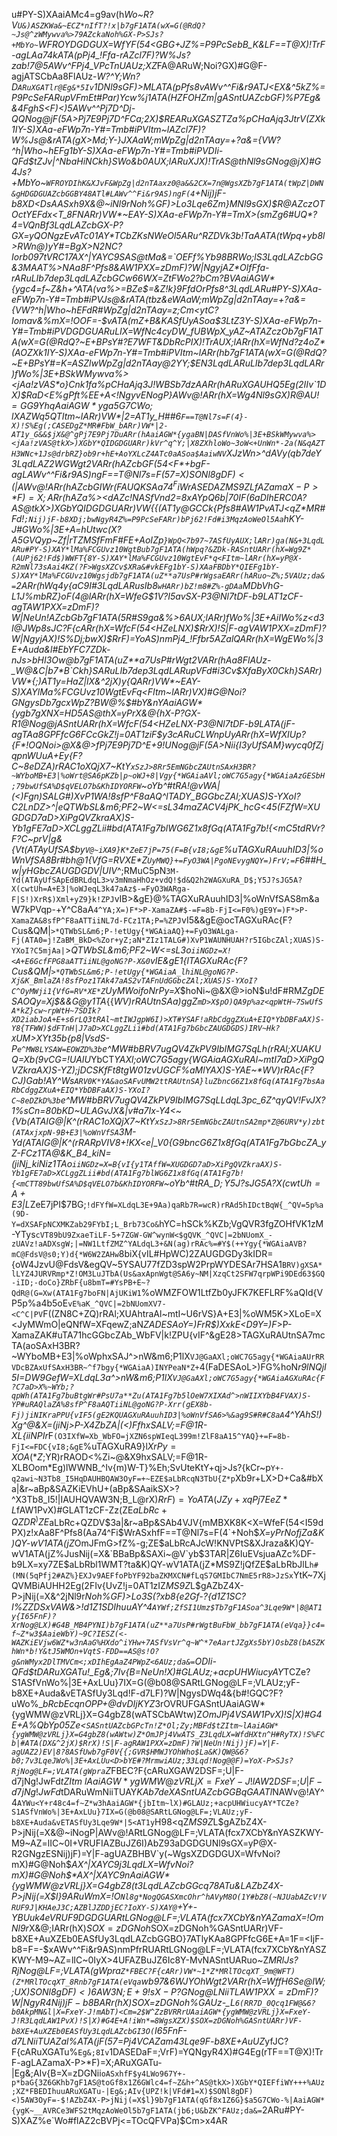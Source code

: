 u#PY-S)XAaiAMc4=g9av(h*Wo~R?V`U&)ASZKWa&~ECZ*nIfT?!x|b7gF1ATA(wX=G(@RdQ?~Js@^zWMywva%>79AZckaNoh%GX-P>SJs?+MbYo~`WFROYDGDGUX=WfYF(54<GBG+JZ%=P9PcSebB_K&LF==T@X)!TrF-agLAa74kATA(pPj4_!Ffa-rAZcl7F)?W%Js?zab!7@5AWv^FPj4_VPcTnUAUz;XZ*FA@ARuW;Noi?GX)#G@F-agjATSCbAa8FlAUz-_W?^Y;Wn?D`ARuXGATlr@Eg&*5Iv`1DNl9sGF)>MLATA(pPfs8vAWv^^Fi&r9ATJ<EX&^5kZ%=P9PcSeFARupVFmEt#Par)Ycw%j1ATA(HZ*FOHZ*m|gASntUAZcbGF)%P7Eg&&4FghS<F)<)5AWv^^Pj7D^Dj-QQNog@jF(5A>Pj7E9Pj7D^FCa;2X)$REARuXGASZTZa%pCHaAjq3JtrV(ZXk1IY-S)XAa-eFWp7n-Y#=Tmb#iPVItm~lAZcl7F)?W%Js@&rATA(gX>Md;Y-}JXAaW;mWpZg|d2nTAay=+?a&={VW?^h|Who~hEFg1bY-S)XAa-eFWp7n-Y#=Tmb#iPVDIi-QFd$tZJv|^NbaHiNCkh}SWo&b0AUX;lARuXJX)!TrAS@thNl9sGNog@jX)#G4Js?+MbYo~`WFROYDIhK&XJvF&WpZg|d2nTAaxz0@a&&2CX=7n@WgsXZb7gF1ATA(tWpZ|DWN&gHDGDGUAZcbGGBY48ATl#LAWv^^Fi&r9AS)ngF(4`+Nij)jF-b8XD<DsAASxh9X&@~iNl9r*Noh%GF)>Lo3Lqe6Z*m}MNl9sGX)$R@AZczOTOctYEFdx<T_8FNARr)VW*~EAY-S)XAa-eFWp7n-Y#=TmX>(smZg6#UQ*?4=VQnBf3LqdLAZcbGX-P?GX=yQONgzEvATc01AY*TCbZKsNWeOl5ARu^RZDVk3b!TaAATA(tWpq+yb8l>RWn@)yY#=BgX>N2NC?Iorb097tVRC17AX^|YAYC9SAS@tMa&=`OEFf%Yb98BRWo;lS3LqdLAZcbGG&3MAAT%>NAa8F^Pfs8&AW1PXX=zDmF)?W|NgyjAZ*OlfFfa-rARuLIb7dep3LqdLAZcbGCw66WX=ZtFWo2?bCm?BVAaiAGW*{ygc4=f~Z&h+^ATA(va%>=BZe$=&Z!k}9FfdOrPfs8^3LqdLARu#PY-S)XAa-eFWp7n-Y#=Tmb#iPVJs@&rATA(tbz&eWAaW;mWpZg|d2nTAay=+?a&={VW?^h|Who~hEFdR#WpZg|d2nTAay=z;Cm<ytC?Iomav&%mX=!OOF=-$vATA(mZ+B&KASfUyASoa$3LtZ3Y-S)XAa-eFWp7n-Y#=Tmb#iPVDGDGUARuLIX=WfNc4cyDW_fUBWpX_yAZ~ATAZczOb7gF1ATA(wX=G(@RdQ?~E+BPsY#?E7WFT&DbRcPIX)!TrAUX;lARr(hX=WfNd?z4oZ*(AOZXk1IY-S)XAa-eFWp7n-Y#=Tmb#iPVItm~lARr(hb7gF1ATA(wX=G(@RdQ?~E+BPsY#=K=ASZlwWpZg|d2nTAay@2YY;$EN3LqdLARuLIb7dep3LqdLARr)fWo%|3E+BSkWMywva%><jAa!zVAS*o}Cnk1fa%pCHaAjq3J!WBSb7dzAARr(hARuXGAUHQ5Eg(2IIv`1DX)$RaD<E%gPft%EE+A<!NgyvENogP}AWv@!ARr(hX=Wg4Nl9sGX)$R@AU!=GG9YhqAaiAGW*{yga5G7CWo;lXAZ}%NbVYD!b8lp2Aa8OYb7gF1ATA(qGf8x1Z6GcnaBN|DLvL<$Wq5QTItm~lARr)VW*|2=AT1y_H##6`F==T@Nl7s=F(4}-X)!S%Eg(;CASEDgZ*MR#FbW_bARr)VW*|2-AT1y_G&&$jX&@^gPj7E9Pj7DuARr(hAaiAGW*{ygaBN|DASfVnWo%|3E+BSkWMywva%><jAa!zVAS@tkX>)XGbY*QIDGDGUARr)kVr^q^Y;|X8ZXhloWo~3oW<+UnWn*-2a(N&qAZTH3WNc+1Js@drbRZ}ob9r+hE+AoYXLcZ4ATc0aASoa$AaiwNV`XJzWn>^dAVy(qb7deY3LqdLAZ2WGWgt2VARr(hAZcbGF(54<F*+bgF-agLAWv^^Fi&r9AS)ngF==T@Nl7s=F(57=X)$SONl8gDF)<(|AWv@!ARr(hAZcbGIWr(FAUQKSAa74^Fi$WrASEDAZ*MS9Z*L$fAZamaX-P>*F)=X;ARr(hAZ%%KbZK;DZ6Gcnb7gc;VRUF9C?IoXY-S)XAa-eFWp7n-Y#=Tmb#iPVDGDGUARr)kVr^q^Y;|X8ZXhlob7gc=Wpi(Ac4cH$a%><dAZc!NASfVnd2=8xAYpQ6b|70IF(6$aDIhE$RC0A?AS@tkX>)XGbY*QIDGDGUARr)VW*{{(AT1y@GCCk{Pfs8#AW1PvATJ<qZ*MR#Fd!`;Nij)jF-b8XDj;bwNgyR4Z%=P9PcSeFARr)bPj62!Fd#i3MqzAoWeOl5Aa`hKY-J#GWo%|3E+A=hUtwc(X?A5GVQyp~Zf|rTZ*MSfFmF#FE+AoIZ*p`}WpQ<7b97~7ASfUyAUX;lARr)ga(N&+3LqdLARu#PY-S)XAY*lMa%FCGUvz10WgtBub7gF1ATA(hWpq?&ZDk-RASntUARr(hX=Wg9Z*(AUPj62!Fd$)WWFT{8Y-S)XAY*lMa%FCGUvz10WgtEvF*q<FItm~lARr(hX=yP@X-R2mNl73sAai4KZ(?F>WgsXZCv$XRa&#vkEFg1bY-S)XAaFBDbY*QIEFg1bY-S)XAY*lMa%FCGUvz10Wgsjdb7gF1ATA(uZ**a7UsP#rWgsaEARr(hARuo~Z%;5VAUz;da&=`2ARr(hWq4y{aC9I#3LqdLARusIb8`wHARr)bZ!m8#Z%-gDAa`MDbVhG-L1J%mbRZ}oF(4@lARr(hX=WfeG$1V?I5avSX-P3@Nl7tDF-b9LAT1zCF-agTAW1PXX=zDmF)?W|NeUn!AZcbGb7gF1ATA(5R#S9ga&%>6AUX;lARr)fWo%|3E+AiIWo%z<d3I@JWp8sJC?F{cARr(hX=WfcF(54<HZeLNX)$RrX)!S|F-agVAW1PXX=zDmF)?W|NgyjAX)!S%Dj;bwX)$RrF)=YoAS)nmPj4_!Ffbr5AZalQARr(hX=WgEWo%|3E+Auda&l#EbYFC7ZDk-nJs>bHI3Ow@b7gF1ATA(uZ**a7UsP#rWgt2VARr(hAa8FlAUz-_W@&C|b7*B`Ckh}SARuLIb7dep3LqdLARupVFd#i3Cv$XfaByX0Ckh}SARr)VW*{;)AT1y=HaZ|lX&^2jX)y{QARr)VW*~EAY-S)XAY*lMa%FCGUvz10WgtEvF*q<FItm~lARr)VX)#G@Noi?GNgysDb7gcxWpZ?BW@%$#bY&nYAaiAGW*{ygb7gXNX=HD5AS@thX=yPrX&@{hX-P?GX-R1@Nog@jASntUARr(hX=WfcF(54<HZeLNX-P3@Nl7tDF-b9LATA(jF-agTAa8GPFfcG6FCcGkZ!j=0AT1ziF$y3cARuCLWnpUyARr(hX=WfXIUp?{F*!OQNoi>@X&@>fPj7E9Pj7D^E+9!UNog@jF(5A>Nii{I3yUfSAM}wycq*0fZjqpnWUuA+Ey{F?C~8eDZA)rRAC1oXQjX7~KtY`xSzJ>8Rr5EmNGbcZAUtnSAxH3BR?~WYboMB+E3|%oWrt@SA6pKZb|p~oWJ+8|Vgy{*WGAiaAVl;oWC7G5agy{*WGAiaAzGESbH;79bwUfSA%D$qVELO7b&KhIDYORFW`~oYb^#tRA!@vWA|(<)Fgn)SALG#)XvP1WA!8sfP^F8aAQ^lTADY_BGGbcZAl;XUAS)S-YXoI?C2LnDZ>^|eQTWbSL&m6;PF2~*W<=sL34maZACV4jPK_hcG<45(FZfW=XUGDGD7aD>XiPgQVZkraAX)S-Yb1gFE7aD>XCLggZLii#bd(ATA1Fg7blWG6Z1x8fGq(ATA1Fg7b!{<mC5tdRVr?F?C~p*rV|g&{Vt(ATAyUfSA$by`V@~iXA9}K*ZeE7jP=75(F=B{vI8;&gE`%uTAGXuRAuuhID3|%oWnVfSA8Br#bh@1{VfG=RV*XE*Z`UyMWQ}+=FyO3WA|PgoNEvygNQY=)FrV;=F`6##H_w|yHGbcZAUGDGDV|UIV_^;RMuC5pN`3M-Yd(ATAyUfSApEdBRLdqL3>v3mNmaHhOz+vdQ!$d&Q2h2WAGXuRA_D$;Y5J?sJG5A?X(cwtUh=A+E3|%oWJeqL3k47aAz$-=FyO3WARga-F|S!)XrR$)Xml+yZ9}k!ZPJ`vIB>&gE}@%TAGXuRAuuhID3|%oWnVfSAS8m&aW7kPVqp-+Y^C8aA`4^YA;X=)F*>P-XamaZA#$-=F=8b-FjI<=F0%)gE9Y=)F*>P-XamaZA&8sfP^F8aATTiiNL7d-FCz1TA;P=%ZPJ`vI5&&gE@ocTAGXuRAc{F?Cus&QM|`>*QTWbSL&m6;P-!etUgy{*WGAiaAQ}+=FyO3WALga-Fj(ATA0=j!ZaBM_BkD<%Zor+yZ;aN*ZIz1TALG#)XvP1WAUNHUAH?r5IGbcZAl;XUAS)S-YXoI?C5mjAa|`>*QTWbSL&m6;PF2~*W<=sL3o`iiNGDz=X!<A+E6GcfFPG8aATTiiNL@goNG?P-X&0`vIE*&gE1{lTAGXuRAc{F?Cus&QM|`>*QTWbSL&m6;P-!etUgy{*WGAiaA_lhiNL@goNG?P-Xj&K_BmlaZA!8sfPoz1TAk47aAS2vTAFnUdGGbcZAl;XUAS)S-YXoI?C^OyMWji1{VfG=RV*XE*Z`UyMWoifoNrPy=X*$hoNi~@&X@>ioN$u!dF#RM*ZgDESAOQy=Xj$&&G@y1TA*{{*WV)rRAUtnSAa)ggZ`mD>X$pO)QA9p%az<qpWtH~7SwUfSA*kZ}cw~rpWtH~7SDIk?XD2iabJoA+E+s6rLQ3tRAl~mtIWJgpW6I)>XT#YSAF!aRbCdggZXuA+EIQ*YbDBFaAX)S-Y8{TFWW)$dFTnH|J7aD>XCLggZLii#bd(ATA1Fg7bGbcZAUGDGDS)IRV~Hk?X`UM>XYt35b{p8|VsdS-P`e^MW8LYSAW=EOWZD%3b`e^MW#bBRV7ugQV4ZkPV9IbIMG7SqLh(rRAl;XUAKUQ=Xb(9vCG=!UAIU*YbCT*YAXl;oWC7G5agy{*WGAiaAGXuRAl~mtI7aD>XiPgQVZkraAX)S-YZ);jDCSKfFt8tgW01zvUGCF%aMl*YAX)S-YAE~*WV)rRAc{F?CJ)Gab!AY^Ws`ARV0K*YA&aoSAFvUMW2ttRAUtnSA}luZbncG6Z1x8fGq(ATA1Fg7bsAaRbCdggZXuA+EIQ*YbDBFaAX)S-YXoI?C~8eDZkD%3b`e^MW#bBRV7ugQV4ZkPV9IbIMG7SqLLdqL3pc_6Z^qyQV!FvJX?1%sCn=80bKD~ULAGvJX&|v#a7Ix-Y4<~{Vb(ATAIG@|K^(rRAC1oXQjX7~KtY`xSzJ>8Rr5EmNGbcZAUtnSA2mp*Z@6URV*y)zbt(ATAxjxpN-9B+E3|%oWnVfSA`3M-Yd(ATAIG@|K^(rRARpVIV8+!KX<e|_V0{G9bncG6Z1x8fGq(ATA1Fg7bGbcZA_yZ-FCz1TA@&K_B4_kiN=(jiNj_kiNiz1TAo`iiNGDz=X=B{vI{y1TAffW=XUGDGD7aD>XiPgQVZkraAX)S-Yb1gFE7aD>XCLggZLii#bd(ATA1Fg7blWG6Z1x8fGq(ATA1Fg7b!{<mCTT89bwUfSA%D$qVELO7b&KhIDYORFW`~oYb^#tRA_D$;Y5J?sJG5A?X(cwtUh=A+E3|%oWJeqL3^aoSA1Fg7bYORFW!CW*Z%12{VfG=RV*XE*Z*c}*W<=sL3vP1WAi$L*ZeE7jPI$7BG;`!dFYfW=XLdqL3E+9Aa)qaRb7R=wcR)rRAd5hIDctBqW{_^QV=5p%a(9D-Y=dXSAFpNCXMKZab29FYbI;L_Brb73Co&`hYC=hSCk%KZb;VgQVR3fgZOHfVK1zM-YTys`cVT89bU9ZxaeTiLF-5+7ZGW-GW^wynW<$gQVK_^QVC|=2bNUomX_-zUAVz!aADXsgW;|=NW1LtfZMZ^YALdqL3+&N(ag)rRAc%=#Y$(++Ygy{*WGAiaAVB?mC@FdsV@s0;Y)d{*W6W2ZAHw`8biX{vIL#HpWC)2ZAUGDGDy3kIDR={oW4JzvU@FdsV&egQV~5YSAU77fZD3spW2PrpWYDESAr7HSA1`BRV)gXSA*lLYZ4JURVRmp*Z!OM3LuJTbA(Us&axApnWgt@SA6y~NM|XzqCt2SFW7qrpWPi9DEd63$GQ-iID;-doCo}ZRbF{u8bmT=#YsPB+E~?QdR@(G=Xw(ATA1Fg7boFN|AjUKiW1`%oWMZFOW1LtfZb0yJFK7KEFLRF%aQId{VP5p%a4b5oE`vE%aK_^QVC|=2bNUomXV7-<C^C|PV`F((ZN8C+ZQ)rRAl;XUAhtraAl~mtI~U6rVS}A+E3|%oWM5K>XLoE=X<JyMWmO|eQNfW=XFqewZ;aN*ZADESAoY=)FrR$)XxkE<D9Y=)F*>P-XamaZAK#uTA71hcGGbcZAb_WbFV|k!ZPU{vIF^&gE28>TAGXuRAUtnSA7mcTA(aoSAxH3BR?~WYboMB+E3|%oWphxSAJ^>nW&m6;P1lX`VJ@GaAXl;oWC7G5agy{*WGAiaAUrRRVDcBZAxUfSAxH3BR~^f7bgy{*WGAiaA)INYPeaN*Z+`4(FaDESAoL>)FG%hoN*r9lNQjI5I=DW9GefW=XLdqL3a^>nW&m6;P1lX`VJ@GaAXl;oWC7G5agy{*WGAiaAGXuRAc{F?C7aD>X%~WYb;?qpWh(ATA1Fg7buBtgWr#PsU7a**Zu(ATA1Fg7b5lOeW7XIXAd^>nWIIXYbB4FVAX)S-YP#uRAQlaZA%8sfP^F8aAQTiiNL@goNG?P-Xrr(gEX8b-Fj)jiNIKraPPU{vIF5(gE2KQUAGXuRAuuhID3|%oWnVfSA6>%&ag9S#R#C8aA`4^YAhS!)Xg^@&X=(jiNj>P-X4ZbZA|(<)FfhxSALV;=F@1R-XL{iiNPIr*F`(O3IXfW=Xb_WbFO=jXZN6spWIeqL399m!ZlF8aA15^YAQ}+=F=8b-FjI<=FDC{vI8;&gE`%uTAGXuRA9}l$XrPy=XOA(*Z%;zUArT!)XJXuRAl~mtIGE$;YR)rRAOD<%Zi~@&X9hxSALV;=F@1R-XLBOom*Eg)lWWNB_^Iv{m)W-T}%Eh;SvUteKtY+qj>Js?{kCr~p`Y+-q2awi~N3Tb8_I5HqDAUHBQAW3OyF=+~EZE$aLbRcqN3TbU{Z*p`Xb9r+LX>D+Ca&#bXa|&r~aBp&SAZKiEVhU+(aBp&SAaikSX>?^X3Tb8_I5!|IAUHQVAW3N;B_L@rX)$RrF)=YoATA(JZy+xqPj7EeZ*L$fAW1PvX)#GLAT1zCF-Zz(ZE$aLbRc+QZDR^)ZE$aLbRc+QZDV$3a|&r~aBp&SAb4VJV{mMBXK8K<X=WfeF(54<I59dPX)z!xAa8F^Pfs8(Aa74^Fi$WrASxhfF==T@Nl7s=F(4`+Noh$*X=yPrNofjZa&K)QY-wV1ATA(jZ*OmJFmG>fZ%-g;ZE$aLbRcAJcW!KNVPtS&XJraza&K)QY-wV1ATA(jZ%JusNij(=X&`BBaBp&SAXi~@V`yb$3TAR|Z6IuEVsjuaAZc%DF-b9LX=xy7ZE$aLbRbl1WMT?ta&K)QY-wV1ATA(jZ*MS9Z!jQfZE$aLbRbJlL`h#(MN(5qPfj2#AZ%}EXJv9AEFfoPbYF92baZKMXCN#fLqS7GMIbC7NmE5rR8>JzSx`YtK~7XjQVMBiAUHH2Eg(2FIv{UvZ!j=0AT1zIZ*MS9Z*L$gAZbZ4X-P>jNij(=X&^2jNl9r*Noh%GF)>Lo3S(?xb8{e2Gf-?{d1Z1SC?I%ZZDSxVAW&>!d1Z1SDIhuuAY^4`AYWf;ZfSI1Umz$Tb7gF1ASoa^3Lqe9W*|8@AT1y{I65FnF)?XrNog@LX)#G4B_MB4PYNI)b7gF1ATA(uZ**a7UsP#rWgtBuFbW_bb7gF1ATA(eVqa}}c4=f~Z*w3$AaieWbY)~9C?IESZ(<-WAZKiEVjw6WZ*w3nAaG%HXdo^iYHw+7ASfVsVr^q~W^*7eAartJZgXs5bY)OsbZ8(bASZKhWn*b!Y&tJ5WMOn+VqtS-FDD==AS@s!O?g&nWMyx2DlTMVCm<;xDIhEgAaZ4PWpZ<6AUz;da&=`ODIi-QFd$tDARuXGATu!_Eg&;7Iv{B=NeUn!X)#GLAUz;+acpUHWiucyAY*TCZe?S1ASfVnWo%|3E+AxLUu}7IX=G(@b08@SARtLGNog@LF=;VLAUz;yF-b8XE+Auda&vETASfUy3Lqd!F-d7LF)?W|NgysDWq4&{b#!GQC?F?uWo%_*bRcbEcqnOPP+@dvDIjKYZ*3rOVRUFGASntUAaiAGW*{ygWMW@zVRLj}X=G4gbZ8(wATSCbAWtw)Z*OmJPj4VSAW1PvX)!S|X)#G4E+A%QbYp05Ze<`SASntUAZcbGPcTn!Z*Ol;Zy;MBFd$tZItm~lAaiAGW*{ygWMW@zVRLj}X=G4gbZ8(wAWtw)Z*OmJPj4VwATS_Z3LqdLX=WfdHXtn^H#RyTX)!S%FCb|#ATA(DX&^2jX)$RrX)!S|F-agRAW1PXX=zDmF)?W|NeUn!Nij)jF)=Y|F-agUAZ2)EV|8?8ASfUwb7gF0V{{;GVR$HMWJYOhWho$La&K)QW@&6?b0;7v3LqeJWo%|3E+AxLUu<D>bYE#?MrmwiAUz;33Lqd!Nog@@F)=YoX-P>SJs?RjNog@LF=;VLATA(gWpra`Z*FBEC?F{cARuXGAW2DSF=;U|F-d7jNg!JwFd$tZItm~lAaiAGW*{ygWMW@zVRLj}X=FxeY-J!lAW2DSF=;U|F-d7jNg!JwFd$tDARuWmNiiTUAY*KAb7deXASntUAZcbGGBqGAATl*NAWv@!AY^4`AYWu<Y+r48c4=f~Z*w3hAaiAGW*{jbItm~lX)#GLAUz;+acpUHWiucyAY*TCZe?S1ASfVnWo%|3E+AxLUu}7IX=G(@b08@SARtLGNog@LF=;VLAUz;yF-b8XE+Auda&vETASfUy3Lqe9W*|5<AT1y`H98<qZ*MS9Z*L$gAZbZ4X-P>jNij(=X&@~iNogP|AWv@!ARtLGNog@LF=;VLATA(fcx7XCbY&nYASZKWY-M9~AZ=lIC~0I+VRUFIAZBuJZ6I)AbZ93aDGDGUNl9sGX=yP@X-R2GNgzESNij)jF)=Y|F-agUAZBHBV`y(~WgsXZDGDGUX=WfvNoi?mX)#G@Noh$*AX^|XAYC9j3LqdLX=WfvNoi?mX)#G@Noh$*AX^|XAYC9nAaiAGW*{ygWMW@zVRLj}X=G4gbZ8(t3LqdLAZcbGGcq78ATu&LAZbZ4X-P>jNij(=X$l}9ARuWmX=!O`Nl8g*NogQGASXmcOhr^hAVyM8O(1Y#bZ8(~NJUabAZcV!VRUF9J|KHAeJ3C;AZBlJZDDjEC?IoXY-S)XAY@`+Y+-YBUuk4eVRUF9DGDGUARtLGNog@LF=;VLATA(fcx7XCbY&nYAZamaX=!OmNl9r*X&@;IARr(hX)$SOX=zDGNoh%GAUz-_L`6(RR7D_0Qcq1FW@&6?b0AkpMN&l|X=G4gbZ8)MZ*(AOZXhUgWo%_*bRcPDP+@dvAZBuJZ6I)AbZ99j3LqdLAW1PvX)!S|X)#G4E+A!iWn*=8WgsXZX)$SOX=zDGNoh%GASntUARr)VF-b8XE+AuXZEb0EASfUy3LqdLAZcbGGBO}7ATlyKAa8GPFfcG6E+A=1F=<IjF-b8=F=-$xAWv^^Fi&r9AS)nmPfrRUARtLGNog@LF=;VLATA(fcx7XCbY&nYASZKWY-M9~AZ=lIC~0IyX>4UFAZBuJZ6Ic8Y-MvNASntUARuo~Z*MRlJs?RjNog@LF=;VLATA(gWpra`Z*FBEC?F{cARr)VW*~1*Z*MRlTOcqXT_9m@WFT)(Z*MRlTOcqXT_8Rnb7gF1ATA(eVqa`wb97&6WJYOhWgt2VARr(hX=WffH6Se@IW;;UX)$SONl8gDF)<)6AW3N;E+9!sX-P?GNog@LNiiTLAW1PXX=zDmF)?W|NgyR4Nij)jF-b8BARr(hX)$SOX=zDGNoh%GAUz-_L`6(RR7D_0Qcq1FW@&6?b0AkpMN&l|X=FxeY-J!mAbT)<Cm=2$W^ZzBVRRrUAaiAGW*{ygWMW@zVRLj}X=FxeY-J!R3LqdLAW1PvX)!S|X)#G4E+A!iWn*=8WgsXZX)$SOX=zDGNoh%GASntUARr)VF-b8XE+AuXZEb0EASfUy3LqdLAZcbGI3O(`I65FnF-d7LNiiTUAZal%ATA(jF(57=Pj4VCAZam43Lqe9F-b8XE+AuUZ*yfJC?F{cARuXGATu%`Eg&;8Iv`1DASEDaF=;VrF)=YQNgyR4X)#G4Eg(rTF==T@X)!TrF-agLAZamaX-P>*F)=X;ARuXGATu-|Eg&;AIv{B=X=zDGNii`oASxhfF$y4LWo967Y+-p*baG{3Z6GKhb7gF1AS@toGf8x1Z6GWlc4=f~Z&h+^AS@tkX>)XGbY*QIEFfiWY+++%AUz;XZ*FBEDIhuuARuXGATu-|Eg&;AIv{UPZ!k|VFd#1=X)$SONl8gDF)<)5AW3OyF=-$!AZbZ4X-P>jNij(=X$l}9b7gF1ATA(qGf8x1Z6G}$a5G7CWo-%|AaiAGW*{ygK~__AVRCe3WFS2tMqzAoWeOl5b7gF1ATA(jb6;U&bZK^FAUz;da&=`2ARu#PY-S)XAZ%e`Wo#flAZ2cBVPj<=TOcQFVPa)$Cm>x4AR